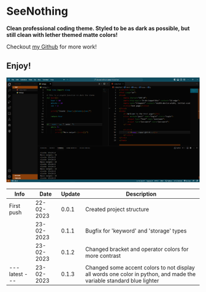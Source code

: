# SeeNothing

**Clean professional coding theme. Styled to be as dark as possible, but still clean with lether themed matte colors!**

Checkout [my Github](https://github.com/SpastBanana) for more work! 

## Enjoy!

![Demo IMG](SeeNothingTheme-DemoImg.png)

| Info            | Date       | Update | Description                                              |
| --------------- | ---------- | ------ | -------------------------------------------------------- |
| First push | 22-02-2023 | 0.0.1  | Created project structure |
|  | 23-02-2023 | 0.1.1  | Bugfix for 'keyword' and 'storage' types |
|  | 23-02-2023 | 0.1.2  | Changed bracket and operator colors for more contrast |
| --- latest --- | 23-02-2023 | 0.1.3  | Changed some accent colors to not display all words one color in python, and made the variable standard blue lighter |